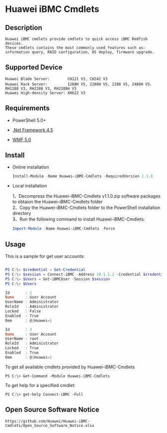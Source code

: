 # Huawei iBMC Cmdlets


## Description

    Huawei iBMC cmdlets provide cmdlets to quick access iBMC Redfish devices.  
    These cmdlets contains the most commonly used features such as: information query, RAID configuration, OS deploy, firmware upgrade.

## Supported Device

    Huawei Blade Server:        CH121 V3, CH242 V3  
    Huawei Rack Server:         1288H V5, 2288H V5, 2288 V5, 2488H V5，RH1288 V3, RH2288 V3, RH2288H V3   
    Huawei High-density Server: XH622 V3

## Requirements

- PowerShell 5.0+

- [.Net Framework 4.5](http://www.microsoft.com/en-us/download/details.aspx?id=30653)

- [WMF 5.0](https://www.microsoft.com/en-us/download/details.aspx?id=50395)

## Install

- Online installation  

  ```powershell
  Install-Module -Name Huawei-iBMC-Cmdlets -RequiredVersion 1.1.0
  ```
- Local installation  

  1、Decompress the Huawei-iBMC-Cmdlets v1.1.0.zip software packages to obtaion the Huawei-iBMC-Cmdlets folder  
  2、Copy the Huawei-iBMC-Cmdlets folder to the PowerShell installation directory  
  3、Run the following command to install Huawei-iBMC-Cmdlets:  
  
  ```powershell
  Import-Module -Name Huawei-iBMC-Cmdlets -Force
  ```

## Usage

This is a sample for get user accounts:

```powershell

PS C:\> $credential = Get-Credential
PS C:\> $session = Connect-iBMC -Address 10.1.1.2 -Credential $credential -TrustCert
PS C:\> $Users = Get-iBMCUser -Session $session
PS C:\> $Users

Id       : 2
Name     : User Account
UserName : Administrator
RoleId   : Administrator
Locked   : False
Enabled  : True
Oem      : @{Huawei=}

Id       : 3
Name     : User Account
UserName : root
RoleId   : Administrator
Locked   : True
Enabled  : True
Oem      : @{Huawei=}

```

To get all available cmdlets provided by Huawei-iBMC-Cmdlets

```
PS C:\> Get-Command -Module Huawei-iBMC-Cmdlets
```


To get help for a specified cmdlet:

```
PS C:\> get-help Connect-iBMC -Full
```

## Open Source Software Notice

    https://github.com/Huawei/Huawei-iBMC-Cmdlets/Open_Source_Software_Notice.xlsx
